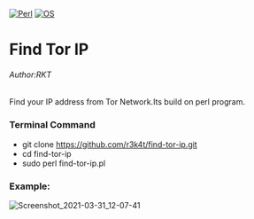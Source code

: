 [![Perl](https://img.shields.io/badge/Program-Perl-brightgreen.svg)](https://metacpan.org/release/perl/)
[![OS](https://img.shields.io/badge/Tested%20On-Linux-yellowbright.svg)](https://en.wikipedia.org/wiki/Linux)
# Find Tor IP

<h6>Author:RKT</h6>

Find your IP address from Tor Network.Its build on perl program.


### Terminal Command ###

+ git clone https://github.com/r3k4t/find-tor-ip.git
+ cd find-tor-ip
+ sudo perl find-tor-ip.pl


### Example: ###


![Screenshot_2021-03-31_12-07-41](https://user-images.githubusercontent.com/69615463/113121880-ea318280-9234-11eb-9250-1ae3ba00b9b1.png)
